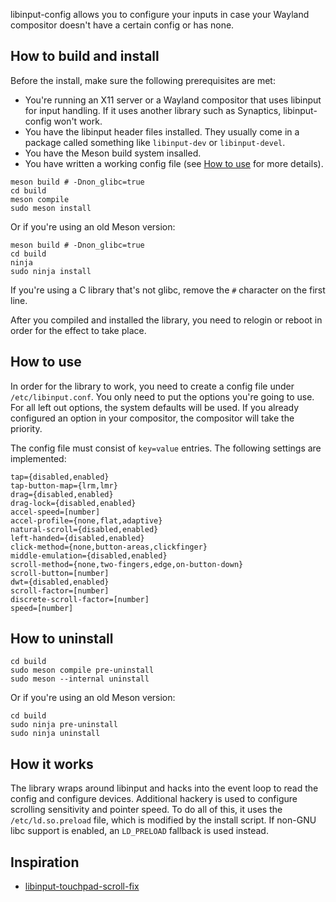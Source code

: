 libinput-config allows you to configure your inputs in case your
Wayland compositor doesn't have a certain config or has none.

## How to build and install

Before the install, make sure the following prerequisites are met:

* You're running an X11 server or a Wayland compositor that uses
  libinput for input handling. If it uses another library such as
  Synaptics, libinput-config won't work.
* You have the libinput header files installed. They usually come in a
  package called something like `libinput-dev` or `libinput-devel`.
* You have the Meson build system insalled.
* You have written a working config file (see [How to use] for more
  details).

[How to use]: #how-to-use

```
meson build # -Dnon_glibc=true
cd build
meson compile
sudo meson install
```

Or if you're using an old Meson version:

```
meson build # -Dnon_glibc=true
cd build
ninja
sudo ninja install
```

If you're using a C library that's not glibc, remove the `#` character
on the first line.

After you compiled and installed the library, you need to relogin or
reboot in order for the effect to take place.

## How to use

In order for the library to work, you need to create a config file
under `/etc/libinput.conf`. You only need to put the options you're
going to use. For all left out options, the system defaults will be
used. If you already configured an option in your compositor, the
compositor will take the priority.

The config file must consist of `key=value` entries. The following
settings are implemented:

```
tap={disabled,enabled}
tap-button-map={lrm,lmr}
drag={disabled,enabled}
drag-lock={disabled,enabled}
accel-speed=[number]
accel-profile={none,flat,adaptive}
natural-scroll={disabled,enabled}
left-handed={disabled,enabled}
click-method={none,button-areas,clickfinger}
middle-emulation={disabled,enabled}
scroll-method={none,two-fingers,edge,on-button-down}
scroll-button=[number]
dwt={disabled,enabled}
scroll-factor=[number]
discrete-scroll-factor=[number]
speed=[number]
```

## How to uninstall

```
cd build
sudo meson compile pre-uninstall
sudo meson --internal uninstall
```

Or if you're using an old Meson version:

```
cd build
sudo ninja pre-uninstall
sudo ninja uninstall
```

## How it works

The library wraps around libinput and hacks into the event loop to
read the config and configure devices. Additional hackery is used to
configure scrolling sensitivity and pointer speed. To do all of this,
it uses the `/etc/ld.so.preload` file, which is modified by the
install script. If non-GNU libc support is enabled, an `LD_PRELOAD`
fallback is used instead.

## Inspiration

* [libinput-touchpad-scroll-fix](https://gitlab.com/kirbykevinson/libinput-touchpad-scroll-fix)
